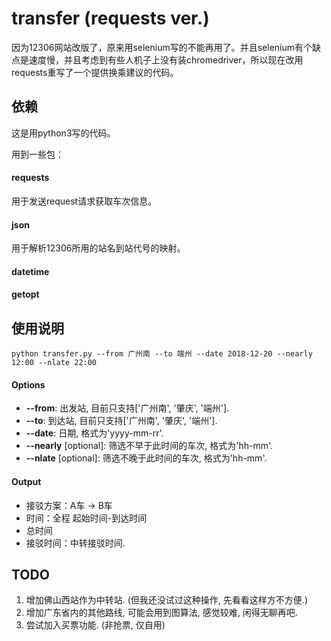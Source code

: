 # transfer (requests ver.)

因为12306网站改版了，原来用selenium写的不能再用了。并且selenium有个缺点是速度慢，并且考虑到有些人机子上没有装chromedriver，所以现在改用requests重写了一个提供换乘建议的代码。

## 依赖

这是用python3写的代码。

用到一些包：

#### requests

用于发送request请求获取车次信息。

#### json

用于解析12306所用的站名到站代号的映射。

#### datetime

#### getopt


## 使用说明
```
python transfer.py --from 广州南 --to 端州 --date 2018-12-20 --nearly 12:00 --nlate 22:00
```
#### Options

+ **--from**: 出发站, 目前只支持['广州南', '肇庆', '端州'].
+ **--to**: 到达站, 目前只支持['广州南', '肇庆', '端州'].
+ **--date**: 日期, 格式为'yyyy-mm-rr'.
+ **--nearly** [optional]: 筛选不早于此时间的车次, 格式为'hh-mm'.
+ **--nlate** [optional]: 筛选不晚于此时间的车次, 格式为'hh-mm'.

#### Output

+ 接驳方案：A车 -> B车
+ 时间：全程 起始时间-到达时间
+ 总时间
+ 接驳时间：中转接驳时间.

## TODO

1. 增加佛山西站作为中转站. (但我还没试过这种操作, 先看看这样方不方便.)
2. 增加广东省内的其他路线, 可能会用到图算法, 感觉较难, 闲得无聊再吧.
3. 尝试加入买票功能. (非抢票, 仅自用)
